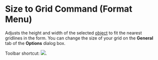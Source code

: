 
# Size to Grid Command (Format Menu)

Adjusts the height and width of the selected  [object](b8bdf64f-5920-1ae9-16d0-b26d09524a30.md) to fit the nearest gridlines in the form. You can change the size of your grid on the **General** tab of the **Options** dialog box.

Toolbar shortcut: 
![](../images/tbr_sngd_ZA01201745.gif).
